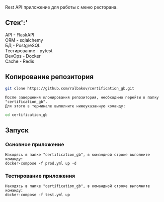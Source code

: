 Rest API приложение для работы с меню ресторана.

## Стек':'

API - FlaskAPI  \
ORM - sqlalchemy  \
БД - PostgreSQL  \
Тестирование - pytest  \
DevOps - Docker \
Cache - Redis

## Копирование репозитория

```bash
git clone https://github.com/ralbakov/certification_gb.git
```

```text
После завершения клонирования репозитория, необходимо перейти в папку "certification_gb".
Для этого в терминале выполните нижеуказанную команду:
```

```bash
cd certification_gb
```

## Запуск

### Основное приложение

```text
Находясь в папке "certification_gb", в командной строке выполните команду:
docker-compose -f prod.yml up -d
```

### Тестирование приложения

```text
Находясь в папке "certification_gb", в командной строке выполните команду:
docker-compose -f test.yml up
```
